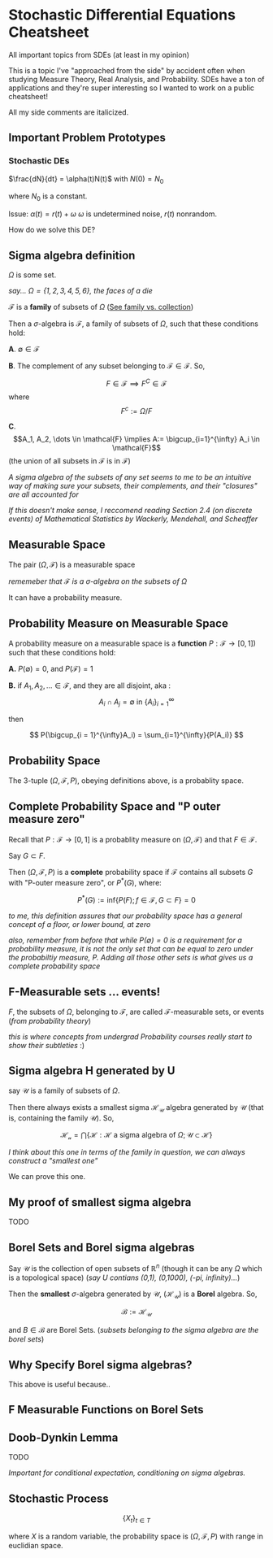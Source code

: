 # Stochastic Differential Equations Cheatsheet

All important topics from SDEs (at least in my opinion)

This is a topic I've "approached from the side" by accident often when studying Measure Theory, Real Analysis, and Probability. SDEs have a ton of applications and they're super interesting so I wanted to work on a public cheatsheet!

All my side comments are italicized. 

## Important Problem Prototypes 

### Stochastic DEs

$\frac{dN}{dt} = \alpha(t)N(t)$ with $N(0) = N_0$

where $N_0$ is a constant.

Issue: $\alpha(t) = r(t) + \omega$
$\omega$ is undetermined noise, $r(t)$ nonrandom. 

How do we solve this DE?

## Sigma algebra definition

$\Omega$ is some set.

*say... $\Omega = \{1,2,3,4,5,6\}$, the faces of a die*

$\mathcal{F}$ is a **family** of subsets of $\Omega$ ([See family vs. collection](https://www.samuel-drapeau.info/math/2015/10/04/family-vs-collection/#:~:text=Typical%20examples%20of%20families%20are,ten%20times%20the%20number%201.))

Then a $\sigma$-algebra is $\mathcal{F}$, a family of subsets of $\Omega$, such that these conditions hold:

**A**. $\emptyset \in \mathcal{F}$

**B**. The complement of any subset belonging to $\mathcal{F} \in \mathcal{F}$. So,  

$$F \in \mathcal{F} \implies F^C \in \mathcal{F}$$ where $$F^c := \Omega / F$$

**C**. $$A_1, A_2, \dots \in \mathcal{F} \implies A:= \bigcup_{i=1}^{\infty} A_i \in \mathcal{F}$$ (the union of all subsets in $\mathcal{F}$ is in $\mathcal{F}$)

*A sigma algebra of the subsets of any set seems to me to be an intuitive way of making sure your subsets, their complements, and their "closures" are all accounted for*

*If this doesn't make sense, I reccomend reading Section 2.4 (on discrete events) of Mathematical Statistics by Wackerly, Mendehall, and Scheaffer*

## Measurable Space 

The pair $(\Omega, \mathcal{F})$ is a measurable space 

*rememeber that* $\mathcal{F}$ *is a* $\sigma$*-algebra on the subsets of* $\Omega$

It can have a probability measure. 

## Probability Measure on Measurable Space 

A probability measure on a measurable space is a **function** $P:\mathcal{F} \to [0,1]$) such that these conditions hold:

**A.** $P(\emptyset) = 0$, and $P(\mathcal{F}) = 1$

**B.** if $A_1, A_2, \dots \in \mathcal{F}$, and they are all disjoint, aka : $$A_i \cap A_j = \emptyset \text{ in } \{A_i\}_{i=1}^{\infty}$$

then 

$$
P(\bigcup_{i = 1}^{\infty}A_i) = \sum_{i=1}^{\infty}{P(A_i)}
$$


## Probability Space 

The 3-tuple $(\Omega, \mathcal{F}, P)$, obeying definitions above, is a probablity space. 

## Complete Probability Space and "P outer measure zero" 

Recall that $P:\mathcal{F} \to [0,1]$ is a probablity measure on $(\Omega,\mathcal{F})$ and that $F \in \mathcal{F}$. 

Say $G \subset F$. 

Then $(\Omega, \mathcal{F}, P)$ is a **complete** probability space if $\mathcal{F}$ contains all subsets $G$ with "P-outer measure zero", or $P^*(G)$, where:

$$
P^*(G) := \text{inf}\{P(F); f \in \mathcal{F}, G \subset F\} = 0
$$

*to me, this definition assures that our probability space has a general concept of a floor, or lower bound, at zero*

*also, remember from before that while $P(\emptyset) = 0$ is a requirement for a probability measure, it is not the only set that can be equal to zero under the probabiltiy measure, P. Adding all those other sets is what gives us a complete probability space*

## F-Measurable sets ... events!

$F$, the subsets of $\Omega$, belonging to $\mathcal{F}$, are called $\mathcal{F}$-measurable sets, or events (*from probability theory*)

*this is where concepts from undergrad Probability courses really start to show their subtleties* :)

## Sigma algebra H generated by U

say $\mathcal{U}$ is a family of subsets of $\Omega$. 

Then there always exists a smallest sigma $\mathcal{H_U}$ algebra generated by $\mathcal{U}$ (that is, containing the family $\mathcal{U}$). So, 

$$
\mathcal{H_u} = \bigcap\{\mathcal{H}: \mathcal{H} \text{ a sigma algebra of } \Omega; \mathcal{U} \subset \mathcal{H} \}
$$

*I think about this one in terms of the family in question, we can always construct a "smallest one"*

We can prove this one. 

## My proof of smallest sigma algebra 
TODO

## Borel Sets and Borel sigma algebras 

Say $\mathcal{U}$ is the collection of open subsets of $\mathbb{R}^n$ (though it can be any $\Omega$ which is a topological space)  (*say U contians (0,1), (0,1000), (-pi, infinity)...*)

Then the **smallest** $\sigma$-algebra generated by $\mathcal{U}$, ($\mathcal{H_U}$) is a **Borel** algebra. So, 

$$
\mathcal{B}:=\mathcal{H_U}
$$

and $B \in \mathcal{B}$ are Borel Sets. (*subsets belonging to the sigma algebra are the borel sets*)

## Why Specify Borel sigma algebras?

This above is useful because.. 

## F Measurable Functions on Borel Sets 

## Doob-Dynkin Lemma 

TODO

*Important for conditional expectation, conditioning on sigma algebras.*

## Stochastic Process 

$$
\{X_t\}_{t \in T}
$$

where $X$ is a random variable, the probability space is $(\Omega, \mathcal{F}, P)$ with range in euclidian space. 

























